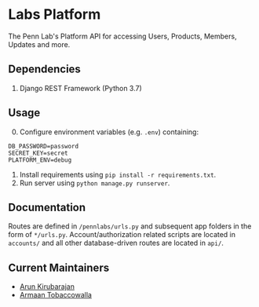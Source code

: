 # Labs Platform
The Penn Lab's Platform API for accessing Users, Products, Members, Updates and more. 

## Dependencies
1. Django REST Framework (Python 3.7)

## Usage
0. Configure environment variables (e.g. `.env`) containing:
```
DB_PASSWORD=password
SECRET_KEY=secret
PLATFORM_ENV=debug
```
1. Install requirements using `pip install -r requirements.txt`.
2. Run server using `python manage.py runserver`.

## Documentation
Routes are defined in `/pennlabs/urls.py` and subsequent app folders in the form of `*/urls.py`. Account/authorization related scripts are located in `accounts/` and all other database-driven routes are located in `api/`.

## Current Maintainers
- [Arun Kirubarajan](https://github.com/kirubarajan)
- [Armaan Tobaccowalla](https://github.com/ArmaanT)
